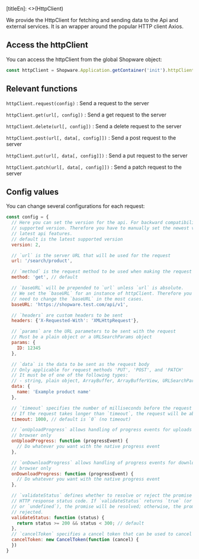 [titleEn]: <>(HttpClient)

We provide the HttpClient for fetching and sending data to the Api and external services. It is an
wrapper around the popular HTTP client Axios.

## Access the httpClient

You can access the httpClient from the global Shopware object: 
```javascript
const httpClient = Shopware.Application.getContainer('init').httpClient;
```

## Relevant functions

`httpClient.request(config)`
 : Send a request to the server

`httpClient.get(url[, config])`
 : Send a get request to the server

`httpClient.delete(url[, config])`
 : Send a delete request to the server

`httpClient.post(url[, data[, config]])`
 : Send a post request to the server

`httpClient.put(url[, data[, config]])`
 : Send a put request to the server
 
 `httpClient.patch(url[, data[, config]])`
  : Send a patch request to the server

## Config values

You can change several configurations for each request:

```javascript
const config = {
  // Here you can set the version for the api. For backward compatibility we use the latest
  // supported version. Therefore you have to manually set the newest version if you need the
  // latest api features.
  // default is the latest supported version
  version: 2,

  // `url` is the server URL that will be used for the request
  url: '/search/product',

  // `method` is the request method to be used when making the request
  method: 'get', // default

  // `baseURL` will be prepended to `url` unless `url` is absolute.
  // We set the `baseURL` for an instance of httpClient. Therefore you do not
  // need to change the `baseURL` in the most cases.
  baseURL: 'https://shopware.test.com/api/v1',

  // `headers` are custom headers to be sent
  headers: {'X-Requested-With': 'XMLHttpRequest'},

  // `params` are the URL parameters to be sent with the request
  // Must be a plain object or a URLSearchParams object
  params: {
    ID: 12345
  },

  // `data` is the data to be sent as the request body
  // Only applicable for request methods 'PUT', 'POST', and 'PATCH'
  // It must be of one of the following types:
  // - string, plain object, ArrayBuffer, ArrayBufferView, URLSearchParams, FormData, File, Blob
  data: {
    name: 'Example product name'
  },

  // `timeout` specifies the number of milliseconds before the request times out.
  // If the request takes longer than `timeout`, the request will be aborted.
  timeout: 1000, // default is `0` (no timeout)

  // `onUploadProgress` allows handling of progress events for uploads
  // browser only
  onUploadProgress: function (progressEvent) {
    // Do whatever you want with the native progress event
  },

  // `onDownloadProgress` allows handling of progress events for downloads
  // browser only
  onDownloadProgress: function (progressEvent) {
    // Do whatever you want with the native progress event
  },

  // `validateStatus` defines whether to resolve or reject the promise for a given
  // HTTP response status code. If `validateStatus` returns `true` (or is set to `null`
  // or `undefined`), the promise will be resolved; otherwise, the promise will be
  // rejected.
  validateStatus: function (status) {
    return status >= 200 && status < 300; // default
  },
  // `cancelToken` specifies a cancel token that can be used to cancel the request
  cancelToken: new CancelToken(function (cancel) {
  })
}
```
